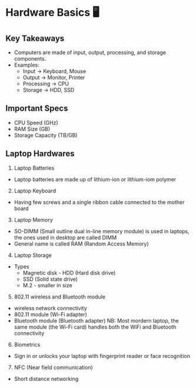 # Hardware Basics 🖥️  

## Key Takeaways  
- Computers are made of input, output, processing, and storage components.  
- Examples:  
  - Input → Keyboard, Mouse  
  - Output → Monitor, Printer  
  - Processing → CPU  
  - Storage → HDD, SSD  

## Important Specs  
- CPU Speed (GHz)  
- RAM Size (GB)  
- Storage Capacity (TB/GB)

## Laptop Hardwares 

1.  Laptop Batteries
  * Laptop batteries are made up of lithium-ion or lithium-iom polymer
 
2.  Laptop Keyboard
  * Having few screws and a single ribbon cable connected to the mother board
 
3.  Laptop Memory
  * SO-DIMM (Small outline dual in-line memory module) is used in laptops, the ones used in desktop are called DIMM
  * General name is called RAM (Random Access Memory)
 
4.  Laptop Storage
- Types
  * Magnetic disk - HDD (Hard disk drive) 
  * SSD (Solid state drive)
  * M.2 - smaller in size
 
5.  802.11 wireless and Bluetooth module
  * wireless network connectivity
  * 802.11 module (Wi-Fi adapter)
  * Bluetooth module (Bluetooth adapter)
NB: Most mordern laptop, the same module (the Wi-Fi card) handles both the WiFi and Bluetooth connectivity

6.  Biometrics
  * Sign in or unlocks your laptop with fingerprint reader or face recognition
 
7.  NFC (Near field communication)
  * Short distance networking 

